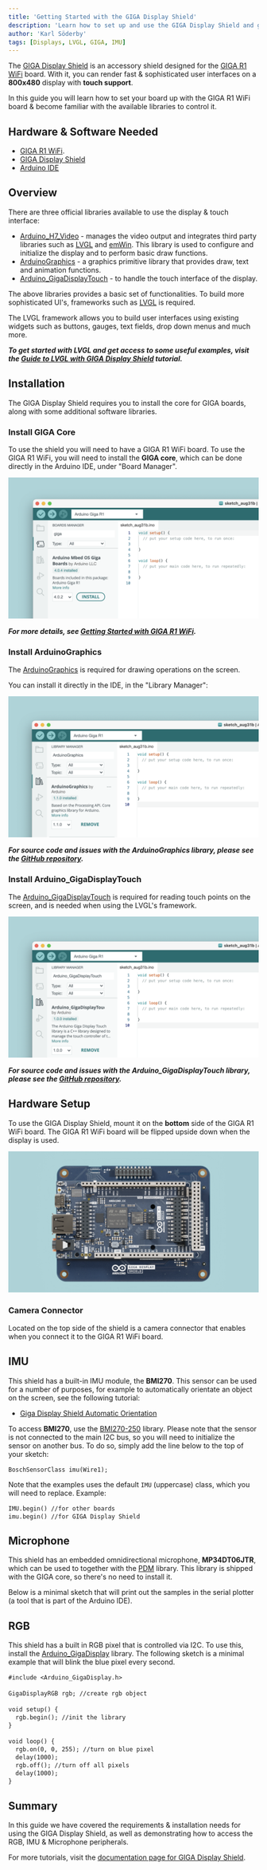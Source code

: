 ```yaml
---
title: 'Getting Started with the GIGA Display Shield'
description: 'Learn how to set up and use the GIGA Display Shield and get an overview of the features.'
author: 'Karl Söderby'
tags: [Displays, LVGL, GIGA, IMU]
---
```


The [GIGA Display Shield](/hardware/giga-display-shield) is an accessory shield designed for the [GIGA R1 WiFi](/hardware/giga-r1) board. With it, you can render fast & sophisticated user interfaces on a **800x480** display with **touch support**.

In this guide you will learn how to set your board up with the GIGA R1 WiFi board & become familiar with the available libraries to control it.

## Hardware & Software Needed

- [GIGA R1 WiFi](/hardware/giga-r1).
- [GIGA Display Shield](/hardware/giga-display-shield)
- [Arduino IDE](https://www.arduino.cc/en/software)

## Overview

There are three official libraries available to use the display & touch interface:
- [Arduino_H7_Video](https://github.com/arduino/ArduinoCore-mbed/tree/main/libraries/Arduino_H7_Video) - manages the video output and integrates third party libraries such as [LVGL](https://lvgl.io/) and [emWin](https://www.segger.com/products/user-interface/emwin/). This library is used to configure and initialize the display and to perform basic draw functions.
- [ArduinoGraphics](https://www.arduino.cc/reference/en/libraries/arduinographics/) - a graphics primitive library that provides draw, text and animation functions.
- [Arduino_GigaDisplayTouch](https://github.com/arduino-libraries/Arduino_GigaDisplayTouch) - to handle the touch interface of the display.

The above libraries provides a basic set of functionalities. To build more sophisticated UI's, frameworks such as [LVGL](https://lvgl.io/) is required.

The LVGL framework allows you to build user interfaces using existing widgets such as buttons, gauges, text fields, drop down menus and much more.  

***To get started with LVGL and get access to some useful examples, visit the [Guide to LVGL with GIGA Display Shield](/tutorials/giga-display-shield/lvgl-guide) tutorial.***

## Installation

The GIGA Display Shield requires you to install the core for GIGA boards, along with some additional software libraries.

### Install GIGA Core

To use the shield you will need to have a GIGA R1 WiFi board. To use the GIGA R1 WiFi, you will need to install the **GIGA core**, which can be done directly in the Arduino IDE, under "Board Manager".

![Install GIGA core.](assets/install-giga.png)

***For more details, see [Getting Started with GIGA R1 WiFi](/tutorials/giga-r1-wifi/giga-getting-started).***


### Install ArduinoGraphics

The [ArduinoGraphics](https://www.arduino.cc/reference/en/libraries/arduinographics/) is required for drawing operations on the screen. 

You can install it directly in the IDE, in the "Library Manager":

![Install ArduinoGraphics](assets/install-arduinographics.png)

***For source code and issues with the ArduinoGraphics library, please see the [GitHub repository](https://github.com/arduino-libraries/ArduinoGraphics).***

### Install Arduino_GigaDisplayTouch

The [Arduino_GigaDisplayTouch](https://www.arduino.cc/reference/en/libraries/arduino_gigadisplaytouch/) is required for reading touch points on the screen, and is needed when using the LVGL's framework.  

![Install Arduino_GigaDisplayTouch](assets/install-touchlib.png)

***For source code and issues with the Arduino_GigaDisplayTouch library, please see the [GitHub repository](https://github.com/arduino-libraries/Arduino_GigaDisplayTouch).***

## Hardware Setup

To use the GIGA Display Shield, mount it on the **bottom** side of the GIGA R1 WiFi board. The GIGA R1 WiFi board will be flipped upside down when the display is used.

![Bottom View](assets/mounted.png)

### Camera Connector

Located on the top side of the shield is a camera connector that enables when you connect it to the GIGA R1 WiFi board. 

## IMU

This shield has a built-in IMU module, the **BMI270**. This sensor can be used for a number of purposes, for example to automatically orientate an object on the screen, see the following tutorial: 

- [Giga Display Shield Automatic Orientation](/tutorials/giga-display-shield/image-orientation)

To access **BMI270**, use the [BMI270-250](https://www.arduino.cc/reference/en/libraries/arduino_bmi270_bmm150/) library. Please note that the sensor is not connected to the main I2C bus, so you will need to initialize the sensor on another bus. To do so, simply add the line below to the top of your sketch:

```arduino
BoschSensorClass imu(Wire1);
``` 

Note that the examples uses the default `IMU` (uppercase) class, which you will need to replace. Example:

```
IMU.begin() //for other boards
imu.begin() //for GIGA Display Shield
```

## Microphone

This shield has an embedded omnidirectional microphone, **MP34DT06JTR**, which can be used to together with the [PDM](https://docs.arduino.cc/learn/built-in-libraries/pdm) library. This library is shipped with the GIGA core, so there's no need to install it.

Below is a minimal sketch that will print out the samples in the serial plotter (a tool that is part of the Arduino IDE). 

<CodeBlock url="https://github.com/arduino/ArduinoCore-mbed/blob/main/libraries/PDM/examples/PDMSerialPlotter/PDMSerialPlotter.ino" className="arduino"/>

## RGB

This shield has a built in RGB pixel that is controlled via I2C. To use this, install the [Arduino_GigaDisplay](https://github.com/arduino-libraries/Arduino_GigaDisplay) library. The following sketch is a minimal example that will blink the blue pixel every second.

```arduino
#include <Arduino_GigaDisplay.h>

GigaDisplayRGB rgb; //create rgb object

void setup() {
  rgb.begin(); //init the library
}

void loop() {
  rgb.on(0, 0, 255); //turn on blue pixel
  delay(1000);
  rgb.off(); //turn off all pixels
  delay(1000);
}
```

## Summary

In this guide we have covered the requirements & installation needs for using the GIGA Display Shield, as well as demonstrating how to access the RGB, IMU & Microphone peripherals. 

For more tutorials, visit the [documentation page for GIGA Display Shield](/hardware/giga-display-shield).
